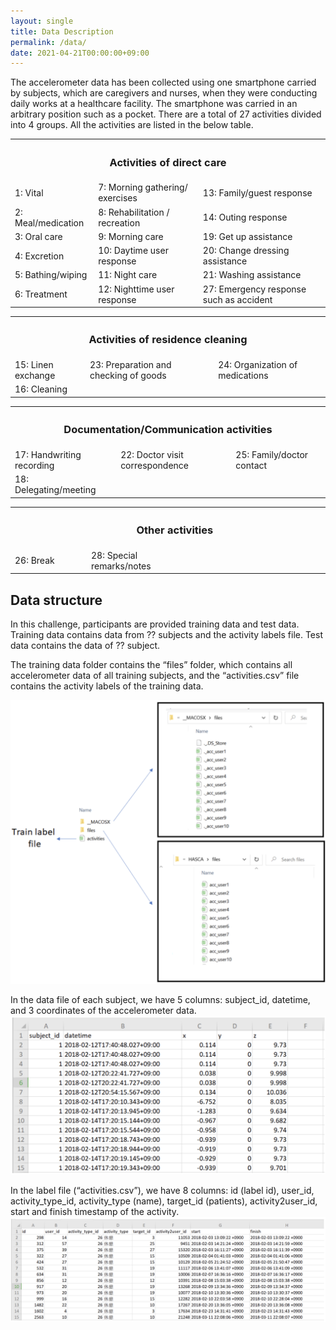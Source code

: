 ```yaml
---
layout: single
title: Data Description
permalink: /data/
date: 2021-04-21T00:00:00+09:00
---
```

The accelerometer data has been collected using one smartphone carried by subjects, which are caregivers and nurses, when they were conducting daily works at a healthcare facility. The smartphone was carried in an arbitrary position such as a pocket. There are a total of 27 activities divided into 4 groups. All the activities are listed in the below table.

<table>
  <tr>
    <th colspan=3 style="text-align: center"><h3>Activities of direct care</h3></th>
  </tr>
  <tr>
    <td>1: Vital</td>
    <td>7: Morning gathering/ exercises</td>
    <td>13: Family/guest response</td>
  </tr>
  <tr>
    <td>2: Meal/medication</td>
    <td>8: Rehabilitation / recreation</td>
    <td>14: Outing response</td>
  </tr>
  <tr>
    <td>3: Oral care</td>
    <td>9: Morning care</td>
    <td>19: Get up assistance</td>
  </tr>
  <tr>
    <td>4: Excretion</td>
    <td>10: Daytime user response</td>
    <td>20: Change dressing assistance</td>
  </tr>
  <tr>
    <td>5: Bathing/wiping</td>
    <td>11: Night care</td>
    <td>21: Washing assistance</td>
  </tr>
  <tr>
    <td>6: Treatment</td>
    <td>12: Nighttime user response</td>
    <td>27: Emergency response such as accident</td>
  </tr>
</table>


<table>
  <tr>
    <th colspan=3 style="text-align: center"><h3>Activities of residence cleaning</h3></th>
  </tr>
  <tr>
    <td>15: Linen exchange</td>
    <td>23: Preparation and checking of goods</td>
    <td>24: Organization of medications</td>
  </tr>
  <tr>
    <td>16: Cleaning</td>
    <td></td>
    <td></td>
  </tr>
</table>
<table>
  <tr>
    <th colspan=3 style="text-align: center"><h3>Documentation/Communication activities</h3></th>
  </tr>
  <tr>
    <td>17: Handwriting recording</td>
    <td>22: Doctor visit correspondence</td>
    <td>25: Family/doctor contact</td>
  </tr>
  <tr>
    <td>18: Delegating/meeting</td>
    <td></td>
    <td></td>
  </tr>
</table>
<table>
  <tr>
    <th colspan=3 style="text-align: center"><h3>Other activities</h3></th>
  </tr>
  <tr>
    <td>26: Break　　　　　</td>
    <td>28: Special remarks/notes　　　　　</td>
    <td>　　　　　　　　　　　　　　　</td>
  </tr>
</table>


## Data structure
In this challenge, participants are provided training data and test data. Training data contains data from ?? subjects and the activity labels file. Test data contains the data of ?? subject.

The training data folder contains the “files” folder, which contains all accelerometer data of all training subjects, and the “activities.csv” file contains the activity labels of the training data.

![fiels](/assets/files.png)

In the data file of each subject, we have 5 columns: subject_id, datetime, and 3 coordinates of the accelerometer data.
![data-acc](/assets/data-acc.png)

In the label file (“activities.csv”), we have 8 columns: id (label id), user_id, activity_type_id, activity_type (name), target_id (patients), activity2user_id, start and finish timestamp of the activity.
![data-record](/assets/data-record.png)
